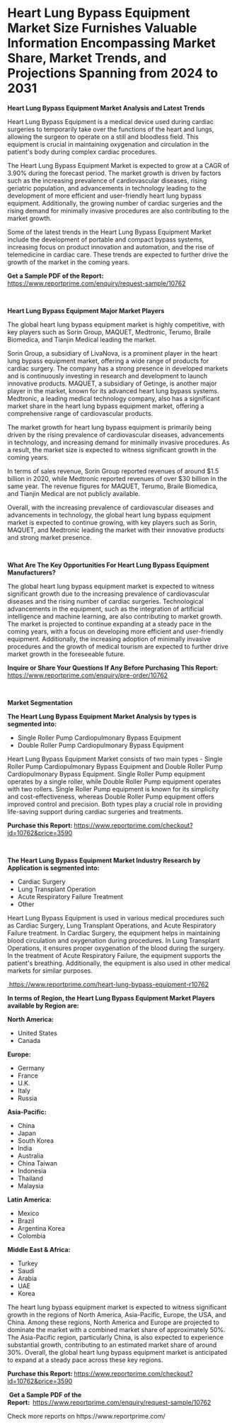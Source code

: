 <p><h1>Heart Lung Bypass Equipment Market Size Furnishes Valuable Information Encompassing Market Share, Market Trends, and Projections Spanning from 2024 to 2031</h1></p><p><strong>Heart Lung Bypass Equipment Market Analysis and Latest Trends</strong></p>
<p><p>Heart Lung Bypass Equipment is a medical device used during cardiac surgeries to temporarily take over the functions of the heart and lungs, allowing the surgeon to operate on a still and bloodless field. This equipment is crucial in maintaining oxygenation and circulation in the patient's body during complex cardiac procedures.</p><p>The Heart Lung Bypass Equipment Market is expected to grow at a CAGR of 3.90% during the forecast period. The market growth is driven by factors such as the increasing prevalence of cardiovascular diseases, rising geriatric population, and advancements in technology leading to the development of more efficient and user-friendly heart lung bypass equipment. Additionally, the growing number of cardiac surgeries and the rising demand for minimally invasive procedures are also contributing to the market growth.</p><p>Some of the latest trends in the Heart Lung Bypass Equipment Market include the development of portable and compact bypass systems, increasing focus on product innovation and automation, and the rise of telemedicine in cardiac care. These trends are expected to further drive the growth of the market in the coming years.</p></p>
<p><strong>Get a Sample PDF of the Report:&nbsp;</strong> <a href="https://www.reportprime.com/enquiry/request-sample/10762">https://www.reportprime.com/enquiry/request-sample/10762</a></p>
<p>&nbsp;</p>
<p><strong>Heart Lung Bypass Equipment Major Market Players</strong></p>
<p><p>The global heart lung bypass equipment market is highly competitive, with key players such as Sorin Group, MAQUET, Medtronic, Terumo, Braile Biomedica, and Tianjin Medical leading the market. </p><p>Sorin Group, a subsidiary of LivaNova, is a prominent player in the heart lung bypass equipment market, offering a wide range of products for cardiac surgery. The company has a strong presence in developed markets and is continuously investing in research and development to launch innovative products. MAQUET, a subsidiary of Getinge, is another major player in the market, known for its advanced heart lung bypass systems. Medtronic, a leading medical technology company, also has a significant market share in the heart lung bypass equipment market, offering a comprehensive range of cardiovascular products.</p><p>The market growth for heart lung bypass equipment is primarily being driven by the rising prevalence of cardiovascular diseases, advancements in technology, and increasing demand for minimally invasive procedures. As a result, the market size is expected to witness significant growth in the coming years.</p><p>In terms of sales revenue, Sorin Group reported revenues of around $1.5 billion in 2020, while Medtronic reported revenues of over $30 billion in the same year. The revenue figures for MAQUET, Terumo, Braile Biomedica, and Tianjin Medical are not publicly available. </p><p>Overall, with the increasing prevalence of cardiovascular diseases and advancements in technology, the global heart lung bypass equipment market is expected to continue growing, with key players such as Sorin, MAQUET, and Medtronic leading the market with their innovative products and strong market presence.</p></p>
<p>&nbsp;</p>
<p><strong>What Are The Key Opportunities For Heart Lung Bypass Equipment Manufacturers?</strong></p>
<p><p>The global heart lung bypass equipment market is expected to witness significant growth due to the increasing prevalence of cardiovascular diseases and the rising number of cardiac surgeries. Technological advancements in the equipment, such as the integration of artificial intelligence and machine learning, are also contributing to market growth. The market is projected to continue expanding at a steady pace in the coming years, with a focus on developing more efficient and user-friendly equipment. Additionally, the increasing adoption of minimally invasive procedures and the growth of medical tourism are expected to further drive market growth in the foreseeable future.</p></p>
<p><strong>Inquire or Share Your Questions If Any Before Purchasing This Report:</strong> <a href="https://www.reportprime.com/enquiry/pre-order/10762">https://www.reportprime.com/enquiry/pre-order/10762</a></p>
<p>&nbsp;</p>
<p><strong>Market Segmentation</strong></p>
<p><strong>The Heart Lung Bypass Equipment Market Analysis by types is segmented into:</strong></p>
<p><ul><li>Single Roller Pump Cardiopulmonary Bypass Equipment</li><li>Double Roller Pump Cardiopulmonary Bypass Equipment</li></ul></p>
<p><p>Heart Lung Bypass Equipment Market consists of two main types - Single Roller Pump Cardiopulmonary Bypass Equipment and Double Roller Pump Cardiopulmonary Bypass Equipment. Single Roller Pump equipment operates by a single roller, while Double Roller Pump equipment operates with two rollers. Single Roller Pump equipment is known for its simplicity and cost-effectiveness, whereas Double Roller Pump equipment offers improved control and precision. Both types play a crucial role in providing life-saving support during cardiac surgeries and treatments.</p></p>
<p><strong>Purchase this Report:&nbsp;</strong><a href="https://www.reportprime.com/checkout?id=10762&price=3590">https://www.reportprime.com/checkout?id=10762&price=3590</a></p>
<p>&nbsp;</p>
<p><strong>The Heart Lung Bypass Equipment Market Industry Research by Application is segmented into:</strong></p>
<p><ul><li>Cardiac Surgery</li><li>Lung Transplant Operation</li><li>Acute Respiratory Failure Treatment</li><li>Other</li></ul></p>
<p><p>Heart Lung Bypass Equipment is used in various medical procedures such as Cardiac Surgery, Lung Transplant Operations, and Acute Respiratory Failure treatment. In Cardiac Surgery, the equipment helps in maintaining blood circulation and oxygenation during procedures. In Lung Transplant Operations, it ensures proper oxygenation of the blood during the surgery. In the treatment of Acute Respiratory Failure, the equipment supports the patient's breathing. Additionally, the equipment is also used in other medical markets for similar purposes.</p></p>
<p><a href="https://www.reportprime.com/heart-lung-bypass-equipment-r10762">&nbsp;https://www.reportprime.com/heart-lung-bypass-equipment-r10762</a></p>
<p><strong>In terms of Region, the Heart Lung Bypass Equipment Market Players available by Region are:</strong></p>
<p>
    <p> <strong> North America: </strong>
        <ul>
            <li>United States</li>
            <li>Canada</li>
        </ul>
        </p> 
    <p> <strong> Europe: </strong>
        <ul>
            <li>Germany</li>
            <li>France</li>
            <li>U.K.</li>
            <li>Italy</li>
            <li>Russia</li>
        </ul>
        </p> 
    <p> <strong> Asia-Pacific: </strong>
        <ul>
            <li>China</li>
            <li>Japan</li>
            <li>South Korea</li>
            <li>India</li>
            <li>Australia</li>
            <li>China Taiwan</li>
            <li>Indonesia</li>
            <li>Thailand</li>
            <li>Malaysia</li>
        </ul>
        </p> 
    <p> <strong> Latin America: </strong>
        <ul>
            <li>Mexico</li>
            <li>Brazil</li>
            <li>Argentina Korea</li>
            <li>Colombia</li>
        </ul>
        </p> 
    <p> <strong> Middle East & Africa: </strong>
        <ul>
            <li>Turkey</li>
            <li>Saudi</li>
            <li>Arabia</li>
            <li>UAE</li>
            <li>Korea</li>
        </ul>
    </p>
    </p>
<p><p>The heart lung bypass equipment market is expected to witness significant growth in the regions of North America, Asia-Pacific, Europe, the USA, and China. Among these regions, North America and Europe are projected to dominate the market with a combined market share of approximately 50%. The Asia-Pacific region, particularly China, is also expected to experience substantial growth, contributing to an estimated market share of around 30%. Overall, the global heart lung bypass equipment market is anticipated to expand at a steady pace across these key regions.</p></p>
<p><strong>Purchase this Report: </strong><a href="https://www.reportprime.com/checkout?id=10762&price=3590">https://www.reportprime.com/checkout?id=10762&price=3590</a></p>
<p>&nbsp;<strong>Get a Sample PDF of the Report:&nbsp;&nbsp;</strong><a href="https://www.reportprime.com/enquiry/request-sample/10762">https://www.reportprime.com/enquiry/request-sample/10762</a></p>
<p><strong></strong></p>
<p>Check more reports on https://www.reportprime.com/</p>
